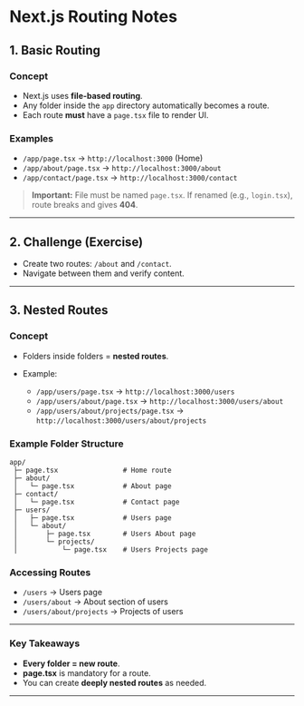 # Next.js Routing Notes

## 1. Basic Routing

### Concept

* Next.js uses **file-based routing**.
* Any folder inside the `app` directory automatically becomes a route.
* Each route **must** have a `page.tsx` file to render UI.

### Examples

* `/app/page.tsx` → `http://localhost:3000` (Home)
* `/app/about/page.tsx` → `http://localhost:3000/about`
* `/app/contact/page.tsx` → `http://localhost:3000/contact`

> **Important:** File must be named `page.tsx`. If renamed (e.g., `login.tsx`), route breaks and gives **404**.

---

## 2. Challenge (Exercise)

* Create two routes: `/about` and `/contact`.
* Navigate between them and verify content.

---

## 3. Nested Routes

### Concept

* Folders inside folders = **nested routes**.
* Example:

  * `/app/users/page.tsx` → `http://localhost:3000/users`
  * `/app/users/about/page.tsx` → `http://localhost:3000/users/about`
  * `/app/users/about/projects/page.tsx` → `http://localhost:3000/users/about/projects`

### Example Folder Structure

```
app/
 ├─ page.tsx                # Home route
 ├─ about/
 │   └─ page.tsx            # About page
 ├─ contact/
 │   └─ page.tsx            # Contact page
 ├─ users/
 │   ├─ page.tsx            # Users page
 │   └─ about/
 │       ├─ page.tsx        # Users About page
 │       └─ projects/
 │           └─ page.tsx    # Users Projects page
```

### Accessing Routes

* `/users` → Users page
* `/users/about` → About section of users
* `/users/about/projects` → Projects of users

---

### Key Takeaways

* **Every folder = new route**.
* **page.tsx** is mandatory for a route.
* You can create **deeply nested routes** as needed.

---

